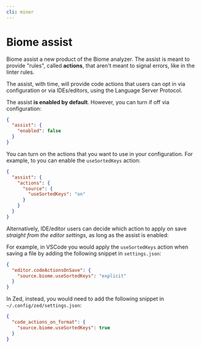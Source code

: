 ```yaml
---
cli: minor
---
```


# Biome assist

Biome assist a new product of the Biome analyzer. The assist is meant to provide "rules", called **actions**, that aren't meant to signal errors, like in the linter rules.

The assist, with time, will provide code actions that users can opt in via configuration or via IDEs/editors, using the Language Server Protocol.

The assist **is enabled by default**.  However, you can turn if off via configuration:

```json
{
  "assist": {
    "enabled": false
  }
}
```

You can turn on the actions that you want to use in your configuration. For example, to you can enable the `useSortedKeys` action:

```json
{
  "assist": {
    "actions": {
      "source": {
        "useSortedKeys": "on"
      }
    }
  }
}
```

Alternatively, IDE/editor users can decide which action to apply on save *straight from the editor settings*, as long as the assist is enabled:

For example, in VSCode you would apply the `useSortedKeys` action when saving a file by adding the following snippet in `settings.json`:

```json
{
  "editor.codeActionsOnSave": {
    "source.biome.useSortedKeys": "explicit"
  }
}
```

In Zed, instead, you would need to add the following snippet in `~/.config/zed/settings.json`:

```json
{
  "code_actions_on_format": {
    "source.biome.useSortedKeys": true
  }
}
```
